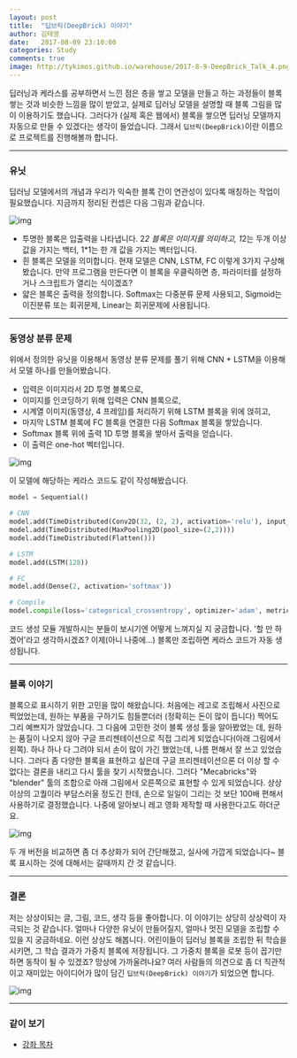 ```yaml
---
layout: post
title:  "딥브릭(DeepBrick) 이야기"
author: 김태영
date:   2017-08-09 23:10:00
categories: Study
comments: true
image: http://tykimos.github.io/warehouse/2017-8-9-DeepBrick_Talk_4.png
---
```

딥러닝과 케라스를 공부하면서 느낀 점은 층을 쌓고 모델을 만들고 하는 과정들이 블록 쌓는 것과 비슷한 느낌을 많이 받았고, 실제로 딥러닝 모델을 설명할 때 블록 그림을 많이 이용하기도 했습니다. 그러다가 (실제 혹은 웹에서) 블록을 쌓으면 딥러닝 모델까지 자동으로 만들 수 있겠다는 생각이 들었습니다. 그래서 `딥브릭(DeepBrick)`이란 이름으로 프로젝트를 진행해볼까 합니다.

---

### 유닛

딥러닝 모델에서의 개념과 우리가 익숙한 블록 간이 연관성이 있다록 매칭하는 작업이 필요했습니다. 지금까지 정리된 컨셉은 다음 그림과 같습니다. 

![img](http://tykimos.github.io/warehouse/2017-8-9-DeepBrick_Talk_1.png)

- 투명한 블록은 입출력을 나타냅니다. 2*2 블록은 이미지를 의미하고, 1*2는 두개 이상 값을 가지는 백터, 1*1는 한 개 값을 가지는 벡터입니다.
- 흰 블록은 모델을 의미합니다. 현재 모델은 CNN, LSTM, FC 이렇게 3가지 구상해봤습니다. 만약 프로그램을 만든다면 이 블록을 우클릭하면 층, 파라미터를 설정하거나 스크립트가 열리는 식이겠죠?
- 얇은 블록은 출력을 정의합니다. Softmax는 다중분류 문제 사용되고, Sigmoid는 이진분류 또는 회귀문제, Linear는 회귀문제에 사용됩니다.

---

### 동영상 분류 문제

위에서 정의한 유닛을 이용해서 동영상 분류 문제를 풀기 위해 CNN + LSTM을 이용해서 모델 하나를 만들어봤습니다.

- 입력은 이미지라서 2D 투명 블록으로,
- 이미지를 인코딩하기 위해 입력은 CNN 블록으로,
- 시계열 이미지(동영상, 4 프레임)를 처리하기 위해 LSTM 블록을 위에 얹히고, 
- 마지막 LSTM 블록에 FC 블록을 연결한 다음 Softmax 블록을 쌓았습니다.
- Softmax 블록 위에 출력 1D 투명 블록을 쌓아서 출력을 얻습니다. 
- 이 출력은 one-hot 벡터입니다.

![img](http://tykimos.github.io/warehouse/2017-8-9-DeepBrick_Talk_2.png)

이 모델에 해당하는 케라스 코드도 같이 작성해봤습니다.


```python
model = Sequential()

# CNN
model.add(TimeDistributed(Conv2D(32, (2, 2), activation='relu'), input_shape=(None, 32, 32, 1)))
model.add(TimeDistributed(MaxPooling2D(pool_size=(2,2))))
model.add(TimeDistributed(Flatten()))

# LSTM
model.add(LSTM(128))

# FC
model.add(Dense(2, activation='softmax'))

# Compile
model.compile(loss='categorical_crossentropy', optimizer='adam', metrics=['acc'])
```

코드 생성 모듈 개발하시는 분들이 보시기엔 어떻게 느껴지실 지 궁금합니다. '할 만 하겠어'라고 생각하시겠죠? 이제(아니 나중에...) 블록만 조립하면 케라스 코드가 자동 생성됩니다.

---

### 블록 이야기

블록으로 표시하기 위한 고민을 많이 해왔습니다. 처음에는 레고로 조립해서 사진으로 찍었었는데, 원하는 부품을 구하기도 힘들뿐더러 (정확히는 돈이 많이 듭니다) 찍어도 그리 예쁘지가 않았습니다. 그 다음에 고민한 것이 블록 생성 툴을 알아봤었는 데, 원하는 품질이 나오지 않아 구글 프리젠테이션으로 직접 그리게 되었습니다(아래 그림에서 왼쪽). 하나 하나 다 그려야 되서 손이 많이 가긴 했었는데, 나름 편해서 잘 쓰고 있었습니다. 그러다 좀 다양한 블록을 표현하고 싶은데 구글 프리젠테이션으론 더 이상 할 수 없다는 결론을 내리고 다시 툴을 찾기 시작했습니다. 그러다 "Mecabricks"와 "blender" 툴의 조합으로 아래 그림에서 오른쪽으로 표현할 수 있게 되었습니다. 상상 이상의 고퀄이라 부담스러울 정도긴 한데, 손으로 일일이 그리는 것 보단 100배 편해서 사용하기로 결정했습니다. 나중에 알아보니 레고 영화 제작할 때 사용한다고도 하더군요.

![img](http://tykimos.github.io/warehouse/2017-8-9-DeepBrick_Talk_3.png)

두 개 버전을 비교하면 좀 더 추상화가 되어 간단해졌고, 실사에 가깝게 되었습니다~ 블록 표시하는 것에 대해서는 갈때까지 간 것 같습니다.

---

### 결론

저는 상상이되는 글, 그림, 코드, 생각 등을 좋아합니다. 이 이야기는 상당히 상상력이 자극되는 것 같습니다. 얼마나 다양한 유닛이 만들어질지, 얼마나 멋진 모델을 조립할 수 있을 지 궁금하네요. 이런 상상도 해봅니다. 어린이들이 딥러닝 블록을 조립한 뒤 학습을 시키면, 그 학습 결과가 가중치 블록에 저장됩니다. 그 가중치 블록을 로봇 등이 꼽기만 하면 동작이 될 수 있겠죠? 망상에 가까울려나요? 여러 사람들의 의견으로 좀 더 직관적이고 재미있는 아이디어가 많이 담긴 `딥브릭(DeepBrick) 이야기`가 되었으면 합니다.

![img](http://tykimos.github.io/warehouse/2017-8-9-DeepBrick_Talk_4.png)

---

### 같이 보기

* [강좌 목차](https://tykimos.github.io/Keras/lecture/)
